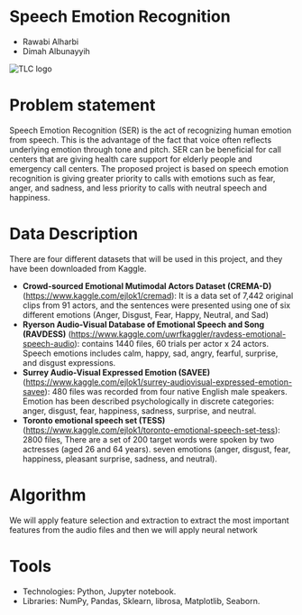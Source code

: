 # Speech Emotion Recognition
* Rawabi Alharbi
* Dimah Albunayyih

![TLC logo](https://cdn.dribbble.com/users/69182/screenshots/4793955/feedback_reactions__by__amiri.gif)

# Problem statement
Speech Emotion Recognition (SER) is the act of recognizing human emotion from speech. This is the advantage of the fact that voice often reflects underlying emotion through tone and pitch. SER can be beneficial for call centers that are giving health care support for elderly people and emergency call centers. The proposed project is based on speech emotion recognition is giving greater priority to calls with emotions such as fear, anger, and sadness, and less priority to calls with neutral speech and happiness.

# Data Description
There are four different datasets that will be used in this project, and they have been downloaded from Kaggle.
* **Crowd-sourced Emotional Mutimodal Actors Dataset (CREMA-D)** (https://www.kaggle.com/ejlok1/cremad): It is a data set of 7,442 original clips from 91 actors, and the sentences were presented using one of six different emotions (Anger, Disgust, Fear, Happy, Neutral, and Sad)
* **Ryerson Audio-Visual Database of Emotional Speech and Song (RAVDESS)** (https://www.kaggle.com/uwrfkaggler/ravdess-emotional-speech-audio): contains 1440 files, 60 trials per actor x 24 actors. Speech emotions includes calm, happy, sad, angry, fearful, surprise, and disgust expressions. 
* **Surrey Audio-Visual Expressed Emotion (SAVEE)** (https://www.kaggle.com/ejlok1/surrey-audiovisual-expressed-emotion-savee): 480 files was recorded from four native English male speakers. Emotion has been described psychologically in discrete categories: anger, disgust, fear, happiness, sadness, surprise, and neutral.
* **Toronto emotional speech set (TESS)** (https://www.kaggle.com/ejlok1/toronto-emotional-speech-set-tess): 2800 files, There are a set of 200 target words were spoken by two actresses (aged 26 and 64 years). seven emotions (anger, disgust, fear, happiness, pleasant surprise, sadness, and neutral).

# Algorithm
We will apply feature selection and extraction to extract the most important features from the audio files and then we will apply neural network

# Tools
* Technologies: Python, Jupyter notebook.
* Libraries: NumPy, Pandas, Sklearn, librosa, Matplotlib, Seaborn.
